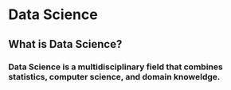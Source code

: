 # Data Science
## What is Data Science?
### Data Science is a multidisciplinary field that combines statistics, computer science, and domain knoweldge.
